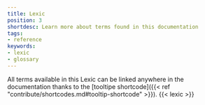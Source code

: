 ```yaml
---
title: Lexic
position: 3
shortdesc: Learn more about terms found in this documentation 
tags:
- reference
keywords:
- lexic
- glossary
---
```


All terms available in this Lexic can be linked anywhere in the documentation thanks to the [tooltipe shortcode]({{< ref "contribute/shortcodes.md#tooltip-shortcode" >}}).
{{< lexic >}}
